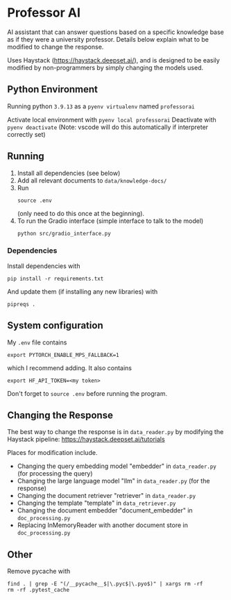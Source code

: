 # Professor AI

AI assistant that can answer questions based on a specific knowledge base as if they were a university professor.
Details below explain what to be modified to change the response.

Uses Haystack (https://haystack.deepset.ai/), and is designed to be easily modified by non-programmers by simply changing the models used.

## Python Environment

Running python `3.9.13` as a `pyenv virtualenv` named `professorai`

Activate local environment with `pyenv local professorai`
Deactivate with `pyenv deactivate`
(Note: vscode will do this automatically if interpreter correctly set)

## Running

1. Install all dependencies (see below)
2. Add all relevant documents to `data/knowledge-docs/`
3. Run
   ```
   source .env
   ```
   (only need to do this once at the beginning).
4. To run the Gradio interface (simple interface to talk to the model)
   ```
   python src/gradio_interface.py
   ```

### Dependencies

Install dependencies with

```
pip install -r requirements.txt
```

And update them (if installing any new libraries) with

```
pipreqs .
```

## System configuration

My `.env` file contains

```
export PYTORCH_ENABLE_MPS_FALLBACK=1
```

which I recommend adding. It also contains

```
export HF_API_TOKEN=<my token>
```

Don't forget to `source .env` before running the program.

## Changing the Response

The best way to change the response is in `data_reader.py` by modifying the Haystack pipeline:
https://haystack.deepset.ai/tutorials

Places for modification include.

- Changing the query embedding model "embedder" in `data_reader.py` (for processing the query)
- Changing the large language model "llm" in `data_reader.py` (for the response)
- Changing the document retriever "retriever" in `data_reader.py`
- Changing the template "template" in `data_retriever.py`
- Changing the document embedder "document_embedder" in `doc_processing.py`
- Replacing InMemoryReader with another document store in `doc_processing.py`

## Other

Remove pycache with

```
find . | grep -E "(/__pycache__$|\.pyc$|\.pyo$)" | xargs rm -rf
rm -rf .pytest_cache
```
